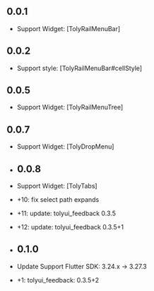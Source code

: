 ## 0.0.1

* Support Widget: [TolyRailMenuBar]

## 0.0.2
* Support style: [TolyRailMenuBar#cellStyle]

## 0.0.5
* Support Widget: [TolyRailMenuTree]

## 0.0.7
* Support Widget: [TolyDropMenu]

* ## 0.0.8
* Support Widget: [TolyTabs]
* +10: fix select path expands
* +11:  update: tolyui_feedback 0.3.5
* +12:  update: tolyui_feedback 0.3.5+1

* ## 0.1.0
* Update Support Flutter SDK: 3.24.x -> 3.27.3
* +1: tolyui_feedback: 0.3.5+2